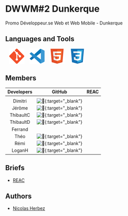 # DWWM#2 Dunkerque

Promo Développeur.se Web et Web Mobile - Dunkerque

## Languages and Tools

&nbsp;&nbsp;
![img_git](./profile/img/git.svg)
&nbsp;&nbsp;
![img_vscode](./profile/img/vscode.svg)
&nbsp;&nbsp;
![img_html](./profile/img/html.svg)
&nbsp;&nbsp;
![img_css](./profile/img/css.svg)
<!-- &nbsp;&nbsp;
![img_bootstrap](./profile/img/bootstrap.svg) -->
<!-- &nbsp;&nbsp;
![img_php](./profile/img/php.svg) -->
<!-- &nbsp;&nbsp;
![img_wordpress](./profile/img/wordpress.svg) -->
<!-- &nbsp;&nbsp;
![img_docker](./profile/img/docker.svg) -->

## Members

| Developers | GitHub | REAC |
| :----: | :----: | :----: |
|  |  |  |
| Dimitri | ![🔗](https://github.com/TDxDimitri){:target="_blank"} |  |
| Jérôme | ![🔗](https://github.com/GuidtJ){:target="_blank"} |  |
| ThibaultC | ![🔗](https://github.com/Nightct){:target="_blank"} |  |
| ThibaultD | ![🔗](https://github.com/Fujimatos){:target="_blank"} |  |
| Ferrand |  |  |
| Théo | ![🔗](https://github.com/FeverTheo){:target="_blank"} |  |
| Rémi | ![🔗](https://github.com/Remi59430){:target="_blank"} |  |
| LoganH | ![🔗](https://github.com/Lolodezil){:target="_blank"} |  |

## Briefs

- [REAC](#)

## Authors

* [Nicolas Herbez](https://github.com/nicolas-herbez)
